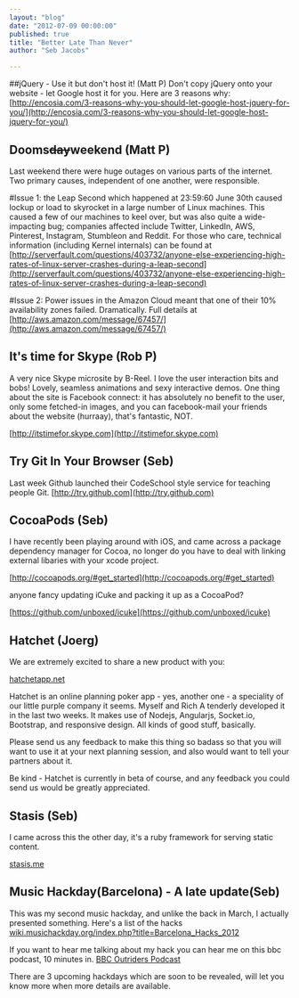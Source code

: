 ```yaml
---
layout: "blog"
date: "2012-07-09 00:00:00"
published: true
title: "Better Late Than Never"
author: "Seb Jacobs"

---
```


##jQuery - Use it but don't host it! (Matt P)
Don't copy jQuery onto your website - let Google host it for you.  Here are 3 reasons why:
[http://encosia.com/3-reasons-why-you-should-let-google-host-jquery-for-you/](http://encosia.com/3-reasons-why-you-should-let-google-host-jquery-for-you/)


## Dooms<s>day</s>weekend (Matt P)
Last weekend there were huge outages on various parts of the internet. Two primary causes, independent of one another, were responsible.

#Issue 1:
the Leap Second which happened at 23:59:60 June 30th caused lockup or load to skyrocket in a large number of Linux machines.  This caused a few of our machines to keel over, but was also quite a wide-impacting bug; companies affected include Twitter, LinkedIn, AWS, Pinterest, Instagram, Stumbleon and Reddit. For those who care, technical information (including Kernel internals) can be found at
[http://serverfault.com/questions/403732/anyone-else-experiencing-high-rates-of-linux-server-crashes-during-a-leap-second](http://serverfault.com/questions/403732/anyone-else-experiencing-high-rates-of-linux-server-crashes-during-a-leap-second)

#Issue 2:
Power issues in the Amazon Cloud meant that one of their 10% availability zones failed. Dramatically.  Full details at [http://aws.amazon.com/message/67457/](http://aws.amazon.com/message/67457/)


## It's time for Skype (Rob P)
A very nice Skype microsite by B-Reel. I love the user interaction bits and bobs! Lovely, seamless animations and sexy interactive demos.
One thing about the site is Facebook connect: it has absolutely no benefit to the user, only some fetched-in images, and you can facebook-mail your friends about the website (hurraay), that's fantastic, NOT.

[http://itstimefor.skype.com](http://itstimefor.skype.com)

## Try Git In Your Browser (Seb)
Last week Github launched their CodeSchool style service for teaching people Git.
[http://try.github.com](http://try.github.com)

## CocoaPods (Seb)
I have recently been playing around with iOS, and came across a package dependency manager for Cocoa, no longer do you have to deal with linking external libaries with your xcode project.

[http://cocoapods.org/#get_started](http://cocoapods.org/#get_started)

anyone fancy updating iCuke and packing it up as a CocoaPod?

[https://github.com/unboxed/icuke](https://github.com/unboxed/icuke)


## Hatchet (Joerg)
We are extremely excited to share a new product with you:

[hatchetapp.net](https://hatchetapp.net)

Hatchet is an online planning poker app - yes, another one - a speciality of our little purple company it seems. Myself and Rich A tenderly developed it in the last two weeks. It makes use of Nodejs, Angularjs, Socket.io, Bootstrap, and responsive design. All kinds of good stuff, basically.

Please send us any feedback to make this thing so badass so that you will want to use it at your next planning session, and also would want to tell your partners about it.

Be kind - Hatchet is currently in beta of course, and any feedback you could send us would be greatly appreciated.

## Stasis (Seb)
I came across this the other day, it's a ruby framework for serving static content.

[stasis.me](http://stasis.me/)

## Music Hackday(Barcelona) - A late update(Seb)
This was my second music hackday, and unlike the back in March, I actually presented something.
Here's a list of the hacks
[wiki.musichackday.org/index.php?title=Barcelona_Hacks_2012](http://wiki.musichackday.org/index.php?title=Barcelona_Hacks_2012)

If you want to hear me talking about my hack you can hear me on this bbc podcast, 10 minutes in.
[BBC Outriders Podcast](http://downloads.bbc.co.uk/podcasts/fivelive/pods/pods_20120619-0515a.mp3)

There are 3 upcoming hackdays which are soon to be revealed, will let you know more when more details are available.
